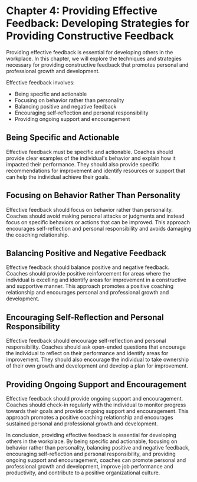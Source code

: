 Chapter 4: Providing Effective Feedback: Developing Strategies for Providing Constructive Feedback
==================================================================================================

Providing effective feedback is essential for developing others in the workplace. In this chapter, we will explore the techniques and strategies necessary for providing constructive feedback that promotes personal and professional growth and development.

Effective feedback involves:

* Being specific and actionable
* Focusing on behavior rather than personality
* Balancing positive and negative feedback
* Encouraging self-reflection and personal responsibility
* Providing ongoing support and encouragement

Being Specific and Actionable
-----------------------------

Effective feedback must be specific and actionable. Coaches should provide clear examples of the individual's behavior and explain how it impacted their performance. They should also provide specific recommendations for improvement and identify resources or support that can help the individual achieve their goals.

Focusing on Behavior Rather Than Personality
--------------------------------------------

Effective feedback should focus on behavior rather than personality. Coaches should avoid making personal attacks or judgments and instead focus on specific behaviors or actions that can be improved. This approach encourages self-reflection and personal responsibility and avoids damaging the coaching relationship.

Balancing Positive and Negative Feedback
----------------------------------------

Effective feedback should balance positive and negative feedback. Coaches should provide positive reinforcement for areas where the individual is excelling and identify areas for improvement in a constructive and supportive manner. This approach promotes a positive coaching relationship and encourages personal and professional growth and development.

Encouraging Self-Reflection and Personal Responsibility
-------------------------------------------------------

Effective feedback should encourage self-reflection and personal responsibility. Coaches should ask open-ended questions that encourage the individual to reflect on their performance and identify areas for improvement. They should also encourage the individual to take ownership of their own growth and development and develop a plan for improvement.

Providing Ongoing Support and Encouragement
-------------------------------------------

Effective feedback should provide ongoing support and encouragement. Coaches should check-in regularly with the individual to monitor progress towards their goals and provide ongoing support and encouragement. This approach promotes a positive coaching relationship and encourages sustained personal and professional growth and development.

In conclusion, providing effective feedback is essential for developing others in the workplace. By being specific and actionable, focusing on behavior rather than personality, balancing positive and negative feedback, encouraging self-reflection and personal responsibility, and providing ongoing support and encouragement, coaches can promote personal and professional growth and development, improve job performance and productivity, and contribute to a positive organizational culture.
